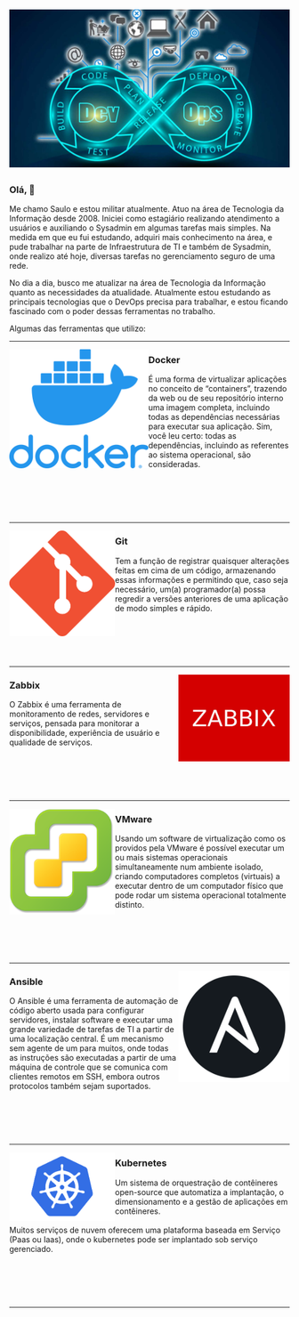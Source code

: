 # [![Saulo](https://github.com/saulo17ti/saulo17ti/blob/main/image/imagem_devops.jpg)](#)

### Olá, 👋

Me chamo Saulo e estou militar atualmente. Atuo na área de Tecnologia da Informação desde 2008. Iniciei como estagiário realizando atendimento a usuários e auxiliando o Sysadmin em algumas tarefas mais simples. Na medida em que eu fui estudando, adquiri mais conhecimento na área, e pude trabalhar na parte de Infraestrutura de TI e também de Sysadmin, onde realizo até hoje, diversas tarefas no gerenciamento seguro de uma rede.

No dia a dia, busco me atualizar na área de Tecnologia da Informação quanto as necessidades da atualidade. Atualmente estou estudando as principais tecnologias que o DevOps precisa para trabalhar, e estou ficando fascinado com o poder dessas ferramentas no trabalho.

Algumas das ferramentas que utilizo:

---
 
 <p>
  <img width="250" align='left' src="https://github.com/saulo17ti/saulo17ti/blob/main/image/docker.png?raw=true">
</p>
 
### Docker

É uma forma de virtualizar aplicações no conceito de “containers”, trazendo da web ou de seu repositório interno uma imagem completa, incluindo todas as dependências necessárias para executar sua aplicação. Sim, você leu certo: todas as dependências, incluindo as referentes ao sistema operacional, são consideradas.

</br></br></br></br>

 ---
 
 <p>
  <img width="190" align='left' src="https://github.com/saulo17ti/saulo17ti/blob/main/image/git.png?raw=true">
</p>
 
### Git

Tem a função de registrar quaisquer alterações feitas em cima de um código, armazenando essas informações e permitindo que, caso seja necessário, um(a) programador(a) possa regredir a versões anteriores de uma aplicação de modo simples e rápido.

</br></br></br></br>

 ---

<p>
  <img width="200" align='right' src="https://github.com/saulo17ti/saulo17ti/blob/main/image/zabbix.jpg?raw=true">
</p>

### Zabbix

O Zabbix é uma ferramenta de monitoramento de redes, servidores e serviços, pensada para monitorar a disponibilidade, experiência de usuário e qualidade de serviços.

</br></br></br></br>

 ---

 <p>
  <img width="190" align='left' src="https://github.com/saulo17ti/saulo17ti/blob/main/image/vmware.png?raw=true">
</p>
 
### VMware

Usando um software de virtualização como os providos pela VMware é possível executar um ou mais sistemas operacionais simultaneamente num ambiente isolado, criando computadores completos (virtuais) a executar dentro de um computador físico que pode rodar um sistema operacional totalmente distinto.

</br></br></br></br>

 ---

<p>
  <img width="200" align='right' src="https://github.com/saulo17ti/saulo17ti/blob/main/image/ansible.png?raw=true">
</p>

### Ansible

O Ansible é uma ferramenta de automação de código aberto usada para configurar servidores, instalar software e executar uma grande variedade de tarefas de TI a partir de uma localização central. É um mecanismo sem agente de um para muitos, onde todas as instruções são executadas a partir de uma máquina de controle que se comunica com clientes remotos em SSH, embora outros protocolos também sejam suportados.

</br></br></br></br>

 ---

 <p>
  <img width="190" align='left' src="https://github.com/saulo17ti/saulo17ti/blob/main/image/kubernetes.png?raw=true">
</p>
 
### Kubernetes

Um sistema de orquestração de contêineres open-source que automatiza a implantação, o dimensionamento e a gestão de aplicações em contêineres.</br></br> Muitos serviços de nuvem oferecem uma plataforma baseada em Serviço (Paas ou Iaas), onde o kubernetes pode ser implantado sob serviço gerenciado.

</br></br></br></br>

 ---







<!--
**saulo17ti/saulo17ti** is a ✨ _special_ ✨ repository because its `README.md` (this file) appears on your GitHub profile.

Here are some ideas to get you started:

- 🔭 I’m currently working on ...
- 🌱 I’m currently learning ...
- 👯 I’m looking to collaborate on ...
- 🤔 I’m looking for help with ...
- 💬 Ask me about ...
- 📫 How to reach me: ...
- 😄 Pronouns: ...
- ⚡ Fun fact: ...
-->
